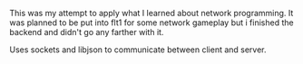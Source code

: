 This was my attempt to apply what I learned about network programming. It was planned to be put into flt1 for some network gameplay but i finished the backend and didn't go any farther with it. 

Uses sockets and libjson to communicate between client and server.

